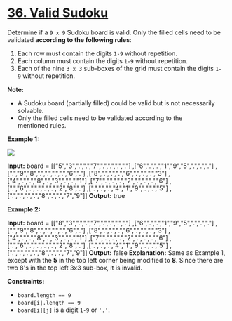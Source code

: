 # [36\. Valid Sudoku](https://leetcode.com/problems/valid-sudoku/)

Determine if a `9 x 9` Sudoku board is valid. Only the filled cells need to be validated **according to the following rules**:

1. Each row must contain the digits `1-9` without repetition.
2. Each column must contain the digits `1-9` without repetition.
3. Each of the nine `3 x 3` sub-boxes of the grid must contain the digits `1-9` without repetition.

**Note:**

- A Sudoku board (partially filled) could be valid but is not necessarily solvable.
- Only the filled cells need to be validated according to the mentioned rules.

**Example 1:**

![](https://upload.wikimedia.org/wikipedia/commons/thumb/f/ff/Sudoku-by-L2G-20050714.svg/250px-Sudoku-by-L2G-20050714.svg.png)

**Input:** board = 
\[\["5","3",".",".","7",".",".",".","."\]
,\["6",".",".","1","9","5",".",".","."\]
,\[".","9","8",".",".",".",".","6","."\]
,\["8",".",".",".","6",".",".",".","3"\]
,\["4",".",".","8",".","3",".",".","1"\]
,\["7",".",".",".","2",".",".",".","6"\]
,\[".","6",".",".",".",".","2","8","."\]
,\[".",".",".","4","1","9",".",".","5"\]
,\[".",".",".",".","8",".",".","7","9"\]\]
**Output:** true

**Example 2:**

**Input:** board = 
\[\["8","3",".",".","7",".",".",".","."\]
,\["6",".",".","1","9","5",".",".","."\]
,\[".","9","8",".",".",".",".","6","."\]
,\["8",".",".",".","6",".",".",".","3"\]
,\["4",".",".","8",".","3",".",".","1"\]
,\["7",".",".",".","2",".",".",".","6"\]
,\[".","6",".",".",".",".","2","8","."\]
,\[".",".",".","4","1","9",".",".","5"\]
,\[".",".",".",".","8",".",".","7","9"\]\]
**Output:** false
**Explanation:** Same as Example 1, except with the **5** in the top left corner being modified to **8**. Since there are two 8's in the top left 3x3 sub-box, it is invalid.

**Constraints:**

- `board.length == 9`
- `board[i].length == 9`
- `board[i][j]` is a digit `1-9` or `'.'`.